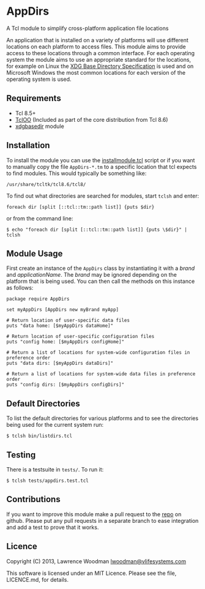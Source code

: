 AppDirs
=======
A Tcl module to simplify cross-platform application file locations

An application that is installed on a variety of platforms will use different locations on each platform to access files.  This module aims to provide access to these locations through a common interface.  For each operating system the module aims to use an appropriate standard for the locations, for example on Linux the [XDG Base Directory Specification](http://standards.freedesktop.org/basedir-spec/basedir-spec-latest.html) is used and on Microsoft Windows the most common locations for each version of the operating system is used.

Requirements
------------
*  Tcl 8.5+
*  [TclOO](http://core.tcl.tk/tcloo/wiki?name=TclOO+Package) (Included as part of the core distribution from Tcl 8.6)
*  [xdgbasedir](https://github.com/LawrenceWoodman/xdgbasedir_tcl) module

Installation
------------
To install the module you can use the [installmodule.tcl](https://github.com/LawrenceWoodman/installmodule_tcl) script or if you want to manually copy the file `AppDirs-*.tm` to a specific location that tcl expects to find modules.  This would typically be something like:

    /usr/share/tcltk/tcl8.6/tcl8/

To find out what directories are searched for modules, start `tclsh` and enter:

    foreach dir [split [::tcl::tm::path list]] {puts $dir}

or from the command line:

    $ echo "foreach dir [split [::tcl::tm::path list]] {puts \$dir}" | tclsh

Module Usage
------------
First create an instance of the `AppDirs` class by instantiating it with a _brand_ and _applicationName_.  The _brand_ may be ignored depending on the platform that is being used.  You can then call the methods on this instance as follows:

    package require AppDirs

    set myAppDirs [AppDirs new myBrand myApp]

    # Return location of user-specific data files
    puts "data home: [$myAppDirs dataHome]"

    # Return location of user-specific configuration files
    puts "config home: [$myAppDirs configHome]"

    # Return a list of locations for system-wide configuration files in preference order
    puts "data dirs: [$myAppDirs dataDirs]"

    # Return a list of locations for system-wide data files in preference order
    puts "config dirs: [$myAppDirs configDirs]"

Default Directories
-------------------
To list the default directories for various platforms and to see the directories being used for the current system run:

    $ tclsh bin/listdirs.tcl

Testing
-------
There is a testsuite in `tests/`.  To run it:

    $ tclsh tests/appdirs.test.tcl

Contributions
-------------
If you want to improve this module make a pull request to the [repo](https://github.com/LawrenceWoodman/appdirs_tcl) on github.  Please put any pull requests in a separate branch to ease integration and add a test to prove that it works.

Licence
-------
Copyright (C) 2013, Lawrence Woodman <lwoodman@vlifesystems.com>

This software is licensed under an MIT Licence.  Please see the file, LICENCE.md, for details.
